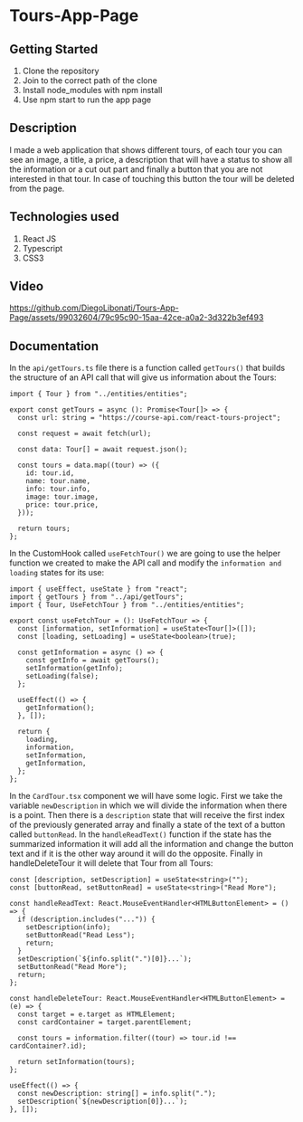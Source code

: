 # Tours-App-Page

## Getting Started

1. Clone the repository
2. Join to the correct path of the clone
3. Install node_modules with npm install
4. Use npm start to run the app page

## Description

I made a web application that shows different tours, of each tour you can see an image, a title, a price, a description that will have a status to show all the information or a cut out part and finally a button that you are not interested in that tour. In case of touching this button the tour will be deleted from the page.

## Technologies used

1. React JS
2. Typescript
3. CSS3

## Video

https://github.com/DiegoLibonati/Tours-App-Page/assets/99032604/79c95c90-15aa-42ce-a0a2-3d322b3ef493

## Documentation

In the `api/getTours.ts` file there is a function called `getTours()` that builds the structure of an API call that will give us information about the Tours:

```
import { Tour } from "../entities/entities";

export const getTours = async (): Promise<Tour[]> => {
  const url: string = "https://course-api.com/react-tours-project";

  const request = await fetch(url);

  const data: Tour[] = await request.json();

  const tours = data.map((tour) => ({
    id: tour.id,
    name: tour.name,
    info: tour.info,
    image: tour.image,
    price: tour.price,
  }));

  return tours;
};
```

In the CustomHook called `useFetchTour()` we are going to use the helper function we created to make the API call and modify the `information and loading` states for its use:

```
import { useEffect, useState } from "react";
import { getTours } from "../api/getTours";
import { Tour, UseFetchTour } from "../entities/entities";

export const useFetchTour = (): UseFetchTour => {
  const [information, setInformation] = useState<Tour[]>([]);
  const [loading, setLoading] = useState<boolean>(true);

  const getInformation = async () => {
    const getInfo = await getTours();
    setInformation(getInfo);
    setLoading(false);
  };

  useEffect(() => {
    getInformation();
  }, []);

  return {
    loading,
    information,
    setInformation,
    getInformation,
  };
};
```

In the `CardTour.tsx` component we will have some logic. First we take the variable `newDescription` in which we will divide the information when there is a point. Then there is a `description` state that will receive the first index of the previously generated array and finally a state of the text of a button called `buttonRead`. In the `handleReadText()` function if the state has the summarized information it will add all the information and change the button text and if it is the other way around it will do the opposite. Finally in handleDeleteTour it will delete that Tour from all Tours:

```
const [description, setDescription] = useState<string>("");
const [buttonRead, setButtonRead] = useState<string>("Read More");

const handleReadText: React.MouseEventHandler<HTMLButtonElement> = () => {
  if (description.includes("...")) {
    setDescription(info);
    setButtonRead("Read Less");
    return;
  }
  setDescription(`${info.split(".")[0]}...`);
  setButtonRead("Read More");
  return;
};

const handleDeleteTour: React.MouseEventHandler<HTMLButtonElement> = (e) => {
  const target = e.target as HTMLElement;
  const cardContainer = target.parentElement;

  const tours = information.filter((tour) => tour.id !== cardContainer?.id);

  return setInformation(tours);
};

useEffect(() => {
  const newDescription: string[] = info.split(".");
  setDescription(`${newDescription[0]}...`);
}, []);
```
